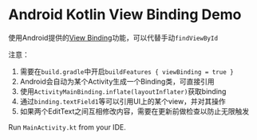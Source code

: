 Android Kotlin View Binding Demo
===========================

使用Android提供的[View Binding](https://developer.android.com/topic/libraries/view-binding)功能，可以代替手动`findViewById`

注意：
1. 需要在`build.gradle`中开启`buildFeatures { viewBinding = true }`
2. Android会自动为某个Activity生成一个Binding类，可直接引用
3. 使用`ActivityMainBinding.inflate(layoutInflater)`获取binding
4. 通过`binding.textField1`等可以引用UI上的某个view，并对其操作
5. 如果两个EditText之间互相修改内容，需要在更新前做检查以防止无限触发

Run `MainActivity.kt` from your IDE.

